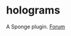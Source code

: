 # holograms
A Sponge plugin. [Forum](https://forums.spongepowered.org/t/holograms-easily-create-floating-texts/12861)